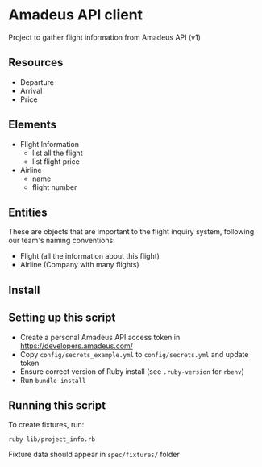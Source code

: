 # Amadeus API client

Project to gather flight information from Amadeus API (v1)

## Resources

- Departure
- Arrival
- Price

## Elements

- Flight Information
  - list all the flight
  - list flight price
- Airline
  - name
  - flight number

## Entities

These are objects that are important to the flight inquiry system, following our team's naming conventions:

- Flight (all the information about this flight)
- Airline (Company with many flights)

## Install

## Setting up this script

- Create a personal Amadeus API access token in https://developers.amadeus.com/
- Copy `config/secrets_example.yml` to `config/secrets.yml` and update token
- Ensure correct version of Ruby install (see `.ruby-version` for `rbenv`)
- Run `bundle install`

## Running this script

To create fixtures, run:

```shell
ruby lib/project_info.rb
```

Fixture data should appear in `spec/fixtures/` folder